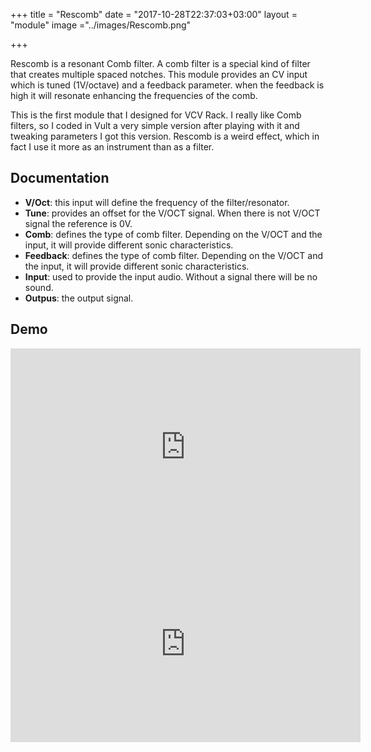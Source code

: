 +++
title = "Rescomb"
date = "2017-10-28T22:37:03+03:00"
layout = "module"
image ="../images/Rescomb.png"

+++

Rescomb is a resonant Comb filter. A comb filter is a special kind of filter that creates multiple spaced notches. This module provides an CV input which is tuned (1V/octave) and a feedback parameter. when the feedback is high it will resonate enhancing the frequencies of the comb.

This is the first module that I designed for VCV Rack. I really like Comb filters, so I coded in Vult a very simple version after playing with it and tweaking parameters I got this version. Rescomb is a weird effect, which in fact I use it more as an instrument than as a filter.

## Documentation

- **V/Oct**: this input will define the frequency of the filter/resonator.
- **Tune**: provides an offset for the V/OCT signal. When there is not V/OCT signal the reference is 0V.
- **Comb**: defines the type of comb filter. Depending on the V/OCT and the input, it will provide different sonic characteristics.
- **Feedback**: defines the type of comb filter. Depending on the V/OCT and the input, it will provide different sonic characteristics.
- **Input**: used to provide the input audio. Without a signal there will be no sound.
- **Outpus**: the output signal.




## Demo

<iframe width="560" height="315" src="https://www.youtube.com/embed/JgqctTgEj3c" frameborder="0" allow="autoplay; encrypted-media" allowfullscreen></iframe>

<iframe width="560" height="315" src="https://www.youtube.com/embed/6ujIAUIaXNk" frameborder="0" allowfullscreen></iframe>